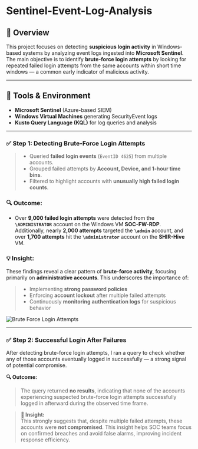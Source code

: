 # Sentinel-Event-Log-Analysis

## 📘 **Overview**  
This project focuses on detecting **suspicious login activity** in Windows-based systems by analyzing event logs ingested into **Microsoft Sentinel**. The main objective is to identify **brute-force login attempts** by looking for repeated failed login attempts from the same accounts within short time windows — a common early indicator of malicious activity.

---

## 🧰 **Tools & Environment**

- **Microsoft Sentinel** (Azure-based SIEM)  
- **Windows Virtual Machines** generating SecurityEvent logs  
- **Kusto Query Language (KQL)** for log queries and analysis  

---

### ✅ **Step 1: Detecting Brute-Force Login Attempts**

 > - Queried **failed login events** (`EventID 4625`) from multiple accounts.  
 > - Grouped failed attempts by **Account, Device, and 1-hour time bins**.  
 > - Filtered to highlight accounts with **unusually high failed login counts**.

  ### 🔍 **Outcome:**  
  - Over **9,000 failed login attempts** were detected from the **`\ADMINISTRATOR`** account on the Windows VM **SOC-FW-RDP**. Additionally, nearly **2,000 attempts** targeted the **`\admin`** account, and over **1,700 attempts** hit the 
  **`\administrator`** account on the **SHIR-Hive** VM.

  ### 💡 **Insight:**  
   These findings reveal a clear pattern of **brute-force activity**, focusing primarily on **administrative accounts**. This underscores the importance of:  
 > - Implementing **strong password policies**  
 > - Enforcing **account lockout** after multiple failed attempts    
 > - Continuously **monitoring authentication logs** for suspicious behavior  

![Brute Force Login Attempts](images/brute_force_login.png)

---

### ✅ Step 2: Successful Login After Failures

After detecting brute-force login attempts, I ran a query to check whether any of those accounts eventually logged in successfully — a strong signal of potential compromise.

 **🔍 Outcome:**  
> The query returned **no results**, indicating that none of the accounts experiencing suspected brute-force login attempts successfully logged in afterward during the observed time frame.

> **🧠 Insight:**  
> This strongly suggests that, despite multiple failed attempts, these accounts were **not compromised**. This insight helps SOC teams focus on confirmed breaches and avoid false alarms, improving incident response efficiency.

